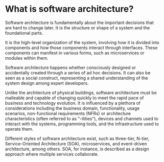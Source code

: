 # What is software architecture?
Software architecture is fundamentally about the important decisions that are hard to change later. It is the structure or shape of a system and the foundational parts.

It is the high-level organization of the system, involving how it is divided into components and how those components interact through interfaces. These components can manifest in various forms, such as microservices or modules within them.

Software architecture happens whether consciously designed or accidentally created through a series of ad hoc decisions. It can also be seen as a social construct, representing a shared understanding of the system design among expert developers.

Unlike the architecture of physical buildings, software architecture must be malleable and capable of changing quickly to meet the rapid pace of business and technology evolution. It is influenced by a plethora of considerations including the business domain, 
functionality, usage scenarios, non-functional requirements (NFRs) or architecture characteristics (often referred to as "-ilities"), devices and channels used to interact with the systems, programming tools, and the infrastructure used to operate them.

Different styles of software architecture exist, such as three-tier, N-tier, Service-Oriented Architecture (SOA), microservices, and event-driven architecture, among others. SOA, for instance, is described as a design approach where multiple services collaborate.
